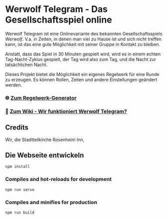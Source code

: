 # Werwolf Telegram - Das Gesellschaftsspiel online

Werwolf Telegram ist eine Onlinevariante des bekannten Gesellschaftsspiels _Werwolf_. V.a. in Zeiten, in denen man viel zu Hause ist und sich nicht treffen kann, ist das eine gute Möglichkeit mit seiner Gruppe in Kontakt zu bleiben.


Anstatt, dass das Spiel in 30 Minuten gespielt wird, wird es in einem echten Tag-Nacht-Zyklus gespielt, der Tag wird also zum Tag, und die Nacht zur tatsächlichen Nacht. 

Dieses Projekt bietet die Möglichkeit ein eigenes Regelwerk für eine Runde zu erzeugen. Es können Rollen, Zeiten und andere Einstellungen geändert werden.

### 🌐 [Zum Regelwerk-Generator](https://walamana.github.io/werwolf-telegram/)
### 📔 [Zum Wiki - Wir funktioniert Werwolf Telegram?](https://github.com/walamana/werwolf-telegram/wiki)

## Credits

Wir, die Stadtteilkirche Rosenheim Inn,  

## Die Webseite entwickeln
```
npm install
```

### Compiles and hot-reloads for development
```
npm run serve
```

### Compiles and minifies for production
```
npm run build
```
